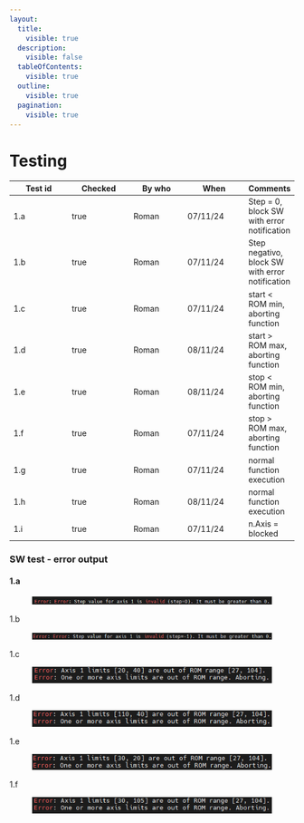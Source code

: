 ```yaml
---
layout:
  title:
    visible: true
  description:
    visible: false
  tableOfContents:
    visible: true
  outline:
    visible: true
  pagination:
    visible: true
---
```


# Testing

<table><thead><tr><th width="98">Test id</th><th width="100" data-type="checkbox">Checked</th><th width="87">By who</th><th width="98">When</th><th>Comments</th></tr></thead><tbody><tr><td>1.a</td><td>true</td><td>Roman</td><td>07/11/24</td><td>Step = 0, block SW with error notification</td></tr><tr><td>1.b</td><td>true</td><td>Roman</td><td>07/11/24</td><td>Step negativo, block SW with error notification</td></tr><tr><td>1.c</td><td>true</td><td>Roman</td><td>07/11/24</td><td>start &#x3C; ROM min, aborting function</td></tr><tr><td>1.d</td><td>true</td><td>Roman</td><td>08/11/24</td><td>start > ROM max, aborting function</td></tr><tr><td>1.e</td><td>true</td><td>Roman</td><td>08/11/24</td><td>stop &#x3C; ROM min, aborting function</td></tr><tr><td>1.f</td><td>true</td><td>Roman</td><td>07/11/24</td><td>stop > ROM max, aborting function</td></tr><tr><td>1.g</td><td>true</td><td>Roman</td><td>07/11/24</td><td>normal function execution</td></tr><tr><td>1.h</td><td>true</td><td>Roman</td><td>08/11/24</td><td>normal function execution</td></tr><tr><td>1.i</td><td>true</td><td>Roman</td><td>07/11/24</td><td>n.Axis = blocked</td></tr></tbody></table>

### SW test - error output

#### 1.a

<figure><img src="../.gitbook/assets/Step = 0.PNG" alt=""><figcaption></figcaption></figure>

1.b

<figure><img src="../.gitbook/assets/Step negativo.PNG" alt=""><figcaption></figcaption></figure>

1.c

<figure><img src="../.gitbook/assets/start less than Rom min.PNG" alt=""><figcaption></figcaption></figure>

1.d

<figure><img src="../.gitbook/assets/start greater than Rom max.PNG" alt=""><figcaption></figcaption></figure>

1.e

<figure><img src="../.gitbook/assets/stop less than Rom min.PNG" alt=""><figcaption></figcaption></figure>

1.f

<figure><img src="../.gitbook/assets/stop greater than Rom max.PNG" alt=""><figcaption></figcaption></figure>
